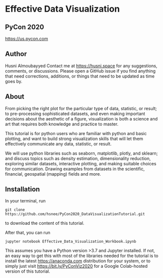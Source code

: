 # Effective Data Visualization
## PyCon 2020
https://us.pycon.com

## Author
Husni Almoubayyed
Contact me at https://husni.space for any suggestions, comments, or discussions. 
Please open a GitHub issue if you find anything that need corrections, additions, or things that need to be updated as time goes by.


## About
From picking the right plot for the particular type of data, statistic, or result; to pre-processing sophisticated datasets, and even making important decisions about the aesthetic of a figure, visualization is both a science and art that requires both knowledge and practice to master.

This tutorial is for python users who are familiar with python and basic plotting, and want to build strong visualization skills that will let them effectively communicate any data, statistic, or result.

We will use python libraries such as seaborn, matplotlib, plotly, and sklearn; and discuss topics such as density estimation, dimensionality reduction, exploring similar datasets, interactive plotting, and making suitable choices for communication. Drawing examples from datasets in the scientific, financial, geospatial (mapping) fields and more.

## Installation

In your terminal, run 

```
git clone https://github.com/hsnee/PyCon2020_DataVisualizationTutorial.git
```

to download the content of this tutorial. 

After that, you can run
```cd PyCon2020_DataVisualizationTutorial
jupyter notebook Effective_Data_Visualization_Workbook.ipynb 
```
This assumes you have a Python version >3.7 and Jupyter installed. If not, an easy way to get this with most of the libraries needed for the tutorial is to install the latest https://anaconda.com distribution for your system, or to simply just visit https://bit.ly/PyConViz2020 for a Google Colab-hosted version of this tutorial.
